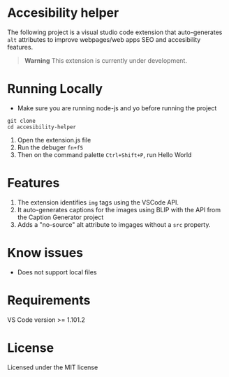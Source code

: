 # Accesibility helper
The following project is a visual studio code extension that auto-generates `alt`
attributes to improve webpages/web apps SEO and accesibility features.
>**Warning** This extension is currently under development.

# Running Locally
- Make sure you are running node-js and yo before running the project
```
git clone 
cd accesibility-helper
```
1. Open the extension.js file
2.  Run the debuger `fn+f5`
3.  Then on the command palette `Ctrl+Shift+P`, run Hello World


# Features
1. The extension identifies `img` tags using the VSCode API.
2. It auto-generates captions for the images using BLIP with the API from the Caption Generator project
3. Adds a "no-source" alt attribute to imgages without a `src` property.

# Know issues
- Does not support local files

# Requirements
VS Code version >= 1.101.2

# License
Licensed under the MIT license

